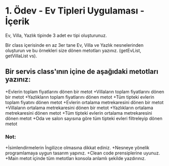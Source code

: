 # 1. Ödev - Ev Tipleri Uygulaması - İçerik

Ev, Villa, Yazlık tipinde 3 adet ev tipi oluşturunuz.

Bir class içerisinde en az 3er tane Ev, Villa ve Yazlık nesnelerinden oluşturun ve bu örnekleri size dönen metotları yazınız. (getEvList, getVillaList vs).

## Bir servis class'ının içine de aşağıdaki metotları yazınız:

+Evlerin toplam fiyatlarını dönen bir metot
+Villaların toplam fiyatlarını dönen bir metot
+Yazlıkların toplam fiyatlarını dönen metot
+Tüm tipteki evlerin toplam fiyatını dönen metot
+Evlerin ortalama metrekaresini dönen bir metot
+Villaların ortalama metrekaresini dönen bir metot
+Yazlıkların ortalama metrekaresini dönen metot
+Tüm tipteki evlerin ortalama metrekaresini dönen metot
+Oda ve salon sayısına göre tüm tipteki evleri filtreleyip dönen metot

### Not:

+İsimlendirmelerin İngilizce olmasına dikkat ediniz.
+Nesneye yönelik programlamaya uygun tasarım yapınız.
+Clean code prensiplerine uyunuz.
+Main metot içinde tüm metotları konsola anlamlı şekilde yazdırınız.
